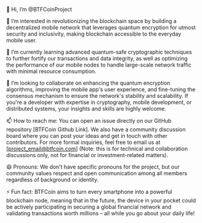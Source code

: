 👋 Hi, I’m @BTFCoinProject

👀 I’m interested in revolutionizing the blockchain space by building a decentralized mobile network that leverages quantum encryption for utmost security and inclusivity, making blockchain accessible to the everyday mobile user.

🌱 I’m currently learning advanced quantum-safe cryptographic techniques to further fortify our transactions and data integrity, as well as optimizing the performance of our mobile nodes to handle large-scale network traffic with minimal resource consumption.

💞️ I’m looking to collaborate on enhancing the quantum encryption algorithms, improving the mobile app's user experience, and fine-tuning the consensus mechanism to ensure the network's stability and scalability. If you're a developer with expertise in cryptography, mobile development, or distributed systems, your insights and skills are highly welcome.

📫 How to reach me: You can open an issue directly on our GitHub repository [BTFCoin Github Link]. We also have a community discussion board where you can post your ideas and get in touch with other contributors. For more formal inquiries, feel free to email us at [project_email@btfcoin.com] (Note: this is for technical and collaboration discussions only, not for financial or investment-related matters).

😄 Pronouns: We don't have specific pronouns for the project, but our community values respect and open communication among all members regardless of background or identity.

⚡ Fun fact: BTFCoin aims to turn every smartphone into a powerful blockchain node, meaning that in the future, the device in your pocket could be actively participating in securing a global financial network and validating transactions worth millions – all while you go about your daily life!

<!---
Project Overview
BTFCoin is determined to create a unique decentralized mobile blockchain ecosystem. Traditional blockchains rely on centralized servers, which have single points of failure and performance bottlenecks; encryption technology is also slightly vulnerable to the impact of quantum computing. We face the challenge, take mobile phones as the cornerstone of nodes, integrate cutting-edge quantum encryption, and open up a new path. Taking advantage of the widespread popularity of mobile phones, we attract global users and work together to build a stable, efficient and secure value transmission network.

Core Highlights
Decentralized Architecture
Abandoning the dependence on central servers, mobile phone nodes cooperate and check and balance each other. Transaction verification and data storage are distributed to each node to eliminate data monopoly and manipulation, ensure network democracy and transparency, and ensure that the ledger information is authentic and reliable, so that each participant can equally control the fate of the network.

Quantum Encryption Escort
The built-in quantum encryption algorithm generates a 264-bit Hash, which integrates transaction details and network dynamics, such as block height and node activity, making the data indestructible. Even when quantum computing strikes, it can still maintain its defense line and protect user privacy and asset security.

Universal Participation Empowerment
Lower the participation threshold, and ordinary users can become nodes by installing the APP. Idle computing power and storage of daily mobile phones are used for blockchain maintenance. Accounting and verification are easy, integrating blockchain into people's lives and stimulating unlimited potential.

Technical operation process
Node access
Users download the APP, the background automatically generates a public and private key pair, the private key is encrypted and stored locally, the public key is broadcast to the entire network, and the access is announced. The node starts port monitoring, sends and receives connection, transaction, and block information, and regularly sends survival signals to maintain the stability of the network topology.

Transaction process
The user initiates a transaction on the mobile phone, fills in the recipient, amount and other information, and encapsulates it into the local transaction pool.
The local node quickly requests encryption from the distributed main server cluster and carries the original transaction data. The server performs quantum encryption calculations and returns the hash value, which is full of information from the entire network.
The node marks the transaction encryption completed, broadcasts the hash value, and starts synchronization across the entire network, and the transaction information spreads rapidly.

Block generation and consensus
The node transaction pool starts packaging when the transaction meets the standard or exceeds the time limit without a new block. Collect legal transactions and sort them into original blocks in time.
Calculate the block header, merge the previous block Hash, Merkle root, timestamp, etc., use quantum encryption derivative algorithm to encrypt again, get the final Hash, and complete the assembly of the new block.
The new block is broadcast to the entire network, and the node verifies the legitimacy based on local data and consensus algorithm (such as improved Byzantine fault tolerance), and the compliant block is chained to each node account book.

Data storage and synchronization
Nodes allocate disks to store blockchain data on demand, and new blocks, new transactions or network changes trigger synchronization. Actively request the latest data from active nodes, update the local after verification, and ensure the consistency of the account book.
Open source collaboration
This project adheres to the open source concept, and the code is hosted on Github. Developers are welcome to contribute code, make suggestions, and report vulnerabilities. Together, we will overcome the difficulties of quantum encryption integration and mobile terminal optimization, and explore more application possibilities. Comply with open source specifications, respect intellectual property rights, and create high-quality projects together.--->
